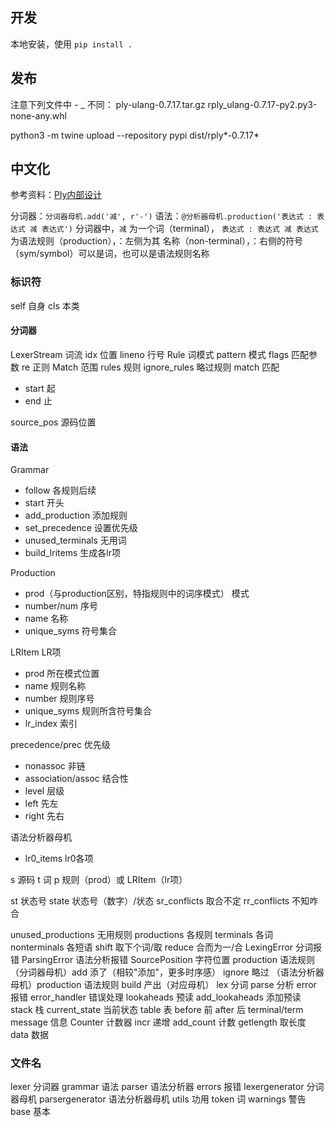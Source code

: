 ## 开发

本地安装，使用 `pip install .`

## 发布

注意下列文件中 - _ 不同：
ply-ulang-0.7.17.tar.gz
rply_ulang-0.7.17-py2.py3-none-any.whl

python3 -m twine upload --repository pypi dist/rply*-0.7.17*

## 中文化

参考资料：[Ply内部设计](https://ply.readthedocs.io/en/latest/internals.html)

分词器：`分词器母机.add('减', r'-')`
语法：`@分析器母机.production('表达式 : 表达式 减 表达式')`
分词器中，`减` 为一个词（terminal）， `表达式 : 表达式 减 表达式` 为语法规则（production），：左侧为其 名称（non-terminal），：右侧的符号（sym/symbol）可以是词，也可以是语法规则名称


### 标识符

self 自身
cls 本类
#### 分词器

LexerStream 词流
idx 位置
lineno 行号
Rule 词模式
pattern 模式
flags 匹配参数
re 正则
Match 范围
rules 规则
ignore_rules 略过规则
match 匹配
- start 起
- end 止

source_pos 源码位置

#### 语法

Grammar
- follow 各规则后续
- start 开头
- add_production 添加规则
- set_precedence 设置优先级
- unused_terminals 无用词
- build_lritems 生成各lr项

Production
- prod（与production区别，特指规则中的词序模式） 模式
- number/num 序号
- name 名称
- unique_syms 符号集合

LRItem LR项
- prod 所在模式位置
- name 规则名称
- number 规则序号
- unique_syms 规则所含符号集合
- lr_index 索引

precedence/prec 优先级
- nonassoc 非链
- association/assoc 结合性
- level 层级
- left 先左
- right 先右

语法分析器母机
- lr0_items lr0各项

s 源码
t 词
p 规则（prod）或 LRItem（lr项）

st 状态号
state 状态号（数字）/状态
sr_conflicts 取合不定
rr_conflicts 不知咋合

unused_productions 无用规则
productions 各规则
terminals 各词
nonterminals 各短语
shift 取下个词/取
reduce 合而为一/合
LexingError 分词报错
ParsingError  语法分析报错
SourcePosition 字符位置
production 语法规则
（分词器母机）add 添了（相较"添加"，更多时序感）
ignore 略过
（语法分析器母机）production 语法规则
build 产出（对应母机）
lex 分词
parse 分析
error 报错
error_handler 错误处理
lookaheads 预读
add_lookaheads 添加预读
stack 栈
current_state 当前状态
table 表
before 前
after 后
terminal/term
message 信息
Counter 计数器
incr 递增
add_count 计数
getlength 取长度
data 数据
### 文件名

lexer 分词器
grammar 语法
parser 语法分析器
errors 报错
lexergenerator 分词器母机
parsergenerator 语法分析器母机
utils 功用
token 词
warnings 警告
base 基本